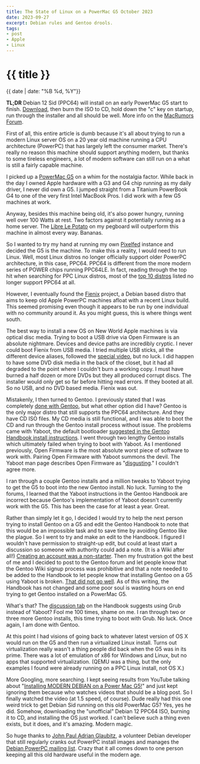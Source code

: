 ```yaml
---
title: The State of Linux on a PowerMac G5 October 2023
date: 2023-09-27
excerpt: Debian rules and Gentoo drools.
tags:
- post
- Apple
- Linux
---
```

<h1 class="full-bleed">{{ title }}</h1><p class="date">{{ date | date: "%B %d, %Y"}}</p>

**TL;DR** Debian 12 Sid (PPC64) will install on an early PowerMac G5 start to finish. [Download](https://cdimage.debian.org/cdimage/ports/snapshots/2023-06-18/), then burn the ISO to CD, hold down the "c" key on startup, run through the installer and all should be well. More info on the [MacRumors Forum](https://forums.macrumors.com/threads/power-mac-g5-debian-sid-12.2392730/).

First of all, this entire article is dumb because it's all about trying to run a modern Linux server OS on a 20 year old machine running a CPU architecture (PowerPC) that has largely left the consumer market. There's really no reason this machine should support anything modern, but thanks to some tireless engineers, a lot of modern software can still run on a what is still a fairly capable machine. 

I picked up a [PowerMac G5](https://en.wikipedia.org/wiki/Power_Mac_G5) on a whim for the nostalgia factor. While back in the day I owned Apple hardware with a G3 and G4 chip running as my daily driver, I never did own a G5. I jumped straight from a Titanium PowerBook G4 to one of the very first Intel MacBook Pros. I did work with a few G5 machines at work.

Anyway, besides this machine being old, it's also power hungry, running well over 100 Watts at rest. Two factors against it potentially running as a home server. The [Libre Le Potato](https://libre.computer/products/aml-s905x-cc/) on my pegboard will outperform this machine in almost every way. Bananas. 

So I wanted to try my hand at running my own [Pixelfed](https://pixelfed.org/) instance and decided the G5 is the machine. To make this a reality, I would need to run Linux. Well, most Linux distros no longer officially support older PowerPC architecture, in this case, PPC64. PPC64 is different from the more modern series of POWER chips running PPC64LE. In fact, reading through the top hit when searching for PPC Linux distros, most of the [top 10 distros](https://www.pcwdld.com/best-powerpc-linux-distros) listed no longer support PPC64 at all.

However, I eventually found the [Fienix](http://fienixppc.blogspot.com/) project, a Debian based distro that aims to keep old Apple PowerPC machines afloat with a recent Linux build. This seemed promising even though it appears to be run by one individual with no community around it. As you might guess, this is where things went south. 

The best way to install a new OS on New World Apple machines is via optical disc media. Trying to boot a USB drive via Open Firmware is an absolute nightmare. Devices and device paths are incredibly cryptic. I never could boot Fienix from USB media. I tried multiple USB sticks, all the different device aliases, followed the [special video](https://www.youtube.com/watch?v=cS58kQ10qas), but no luck. I did happen to have some DVD disk media in the back of the closet, but it had all degraded to the point where I couldn't burn a working copy. I must have burned a half dozen or more DVDs but they all produced corrupt discs. The installer would only get so far before hitting read errors. If they booted at all. So no USB, and no DVD based media. Fienix was out.

Mistakenly, I then turned to Gentoo. I previously stated that I was completely [done with Gentoo](http://midnightcheese.com/2022/04/wasting-an-evening-with-distcc/), but what other option did I have? Gentoo is the only major distro that still supports the PPC64 architecture. And they have CD ISO files. My CD media is still functional, and I was able to boot the CD and run through the Gentoo install process without issue. The problems came with Yaboot, the default bootloader [suggested in the Gentoo Handbook install instructions](https://wiki.gentoo.org/wiki/Handbook:PPC64/Installation/Bootloader#Using_yaboot). I went through two lengthy Gentoo installs which ultimately failed when trying to boot with Yaboot. As I mentioned previously, Open Firmware is the most absolute worst piece of software to work with. Pairing Open Firmware with Yaboot summons the devil. The Yaboot man page describes Open Firmware as "[disgusting](https://manpages.debian.org/jessie/yaboot/yaboot.8.en.html)." I couldn't agree more. 

I ran through a couple Gentoo installs and a million tweaks to Yaboot trying to get the G5 to boot into the new Gentoo install. No luck. Turning to the forums, I learned that the Yaboot instructions in the Gentoo Handbook are incorrect because Gentoo's implementation of Yaboot doesn't currently work with the G5. This has been the case for at least a year. Great. 

Rather than simply let it go, I decided I would try to help the next person trying to install Gentoo on a G5 and edit the Gentoo Handbook to note that this would be an impossible task and to save time by avoiding Gentoo like the plague. So I went to try and make an edit to the Handbook. I figured I wouldn't have permission to straight-up edit, but could at least start a discussion so someone with authority could add a note. (It is a Wiki after all!) [Creating an account was a non-starter](https://mastodon.social/@elac/111052512381408863). Then my frustration got the best of me and I decided to post to the Gentoo forum and let people know that the Gentoo Wiki signup process was prohibitive and that a note needed to be added to the Handbook to let people know that installing Gentoo on a G5 using Yaboot is broken. [That did not go well](https://forums.gentoo.org/viewtopic-t-1165052.html). As of this writing, the Handbook has not changed and some poor soul is wasting hours on end trying to get Gentoo installed on a PowerMac G5.

What's that? The [discussion tab](https://wiki.gentoo.org/wiki/Handbook_Talk:PPC64/Installation/Bootloader) on the Handbook suggests using Grub instead of Yaboot? Fool me 100 times, shame on me. I ran through two or three more Gentoo installs, this time trying to boot with Grub. No luck. Once again, I am done with Gentoo. 

At this point I had visions of going back to whatever latest version of OS X would run on the G5 and then run a virtualized Linux install. Turns out virtualization really wasn't a thing people did back when the G5 was in its prime. There was a lot of emulation of x86 for Windows and Linux, but no apps that supported virtualization. (QEMU was a thing, but the only examples I found were already running on a PPC Linux install, not OS X.) 

More Googling, more searching. I kept seeing results from YouTube talking about "[Installing MODERN DEBIAN on a Power Mac G5!](https://www.youtube.com/watch?v=g-Ugfqj1ank)" and just kept ignoring them because who watches videos that should be a blog post. So I finally watched the video (at 1.5 speed, of course). Dude really had this one weird trick to get Debian Sid running on this old PowerMac G5? Yes, yes he did. Somehow, downloading the "unofficial" Debian 12 PPC64 ISO, burning it to CD, and installing the OS just worked. I can't believe such a thing even exists, but it does, and it's amazing. Modern magic.

So huge thanks to [John Paul Adrian Glaubitz](http://users.physik.fu-berlin.de/~glaubitz/), a volunteer Debian developer that still regularly cranks out PowerPC install images and manages the [Debian PowerPC mailing list](https://lists.debian.org/debian-powerpc/). Crazy that it all comes down to one person keeping all this old hardware useful in the modern age. 

